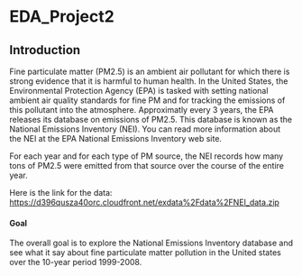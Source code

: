 # EDA_Project2

## Introduction
Fine particulate matter (PM2.5) is an ambient air pollutant for which there is strong evidence that it is harmful to human health. In the United States, the Environmental Protection Agency (EPA) is tasked with setting national ambient air quality standards for fine PM and for tracking the emissions of this pollutant into the atmosphere. Approximatly every 3 years, the EPA releases its database on emissions of PM2.5. This database is known as the National Emissions Inventory (NEI). You can read more information about the NEI at the EPA National Emissions Inventory web site.

For each year and for each type of PM source, the NEI records how many tons of PM2.5 were emitted from that source over the course of the entire year.

Here is the link for the data: https://d396qusza40orc.cloudfront.net/exdata%2Fdata%2FNEI_data.zip

#### Goal
The overall goal is to explore the National Emissions Inventory database and see what it say about fine particulate matter pollution in the United states over the 10-year period 1999-2008.
